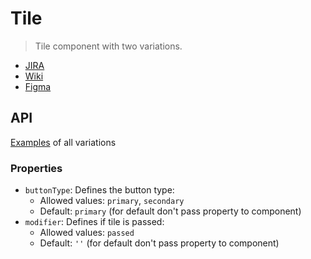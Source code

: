 # Tile

> Tile component with two variations.

- [JIRA](https://jira.migros.net/browse/MIDUWEB-106)
- [Wiki](https://wiki.migros.net/display/MIDUWEB/4.4+Angebotskachel)
- [Figma](https://www.figma.com/file/PZlfqoBJ4RnR4rjpj38xai/Design-System-Core-%7C%C2%A0Klubschule-Master?type=design&node-id=6-3632&mode=design&t=DYSrSOfzgpEV8BUn-0)

## API

[Examples](../../pages/Tile.html) of all variations

### Properties

- `buttonType`: Defines the button type:
  - Allowed values: `primary`, `secondary`
  - Default: `primary` (for default don't pass property to component)
- `modifier`: Defines if tile is passed:
  - Allowed values: `passed`
  - Default: `''` (for default don't pass property to component)